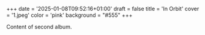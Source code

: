 +++
date = '2025-01-08T09:52:16+01:00'
draft = false
title = 'In Orbit'
cover = '1.jpeg'
color = 'pink'
background = "#555"
+++

Content of second album.
